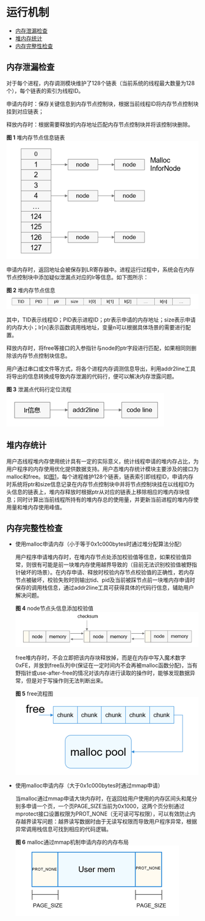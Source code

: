 # 运行机制<a name="ZH-CN_TOPIC_0000001166037675"></a>

-   [内存泄漏检查](#section142061581018)
-   [堆内存统计](#section136902041337)
-   [内存完整性检查](#section196491231761)

## 内存泄漏检查<a name="section142061581018"></a>

对于每个进程，内存调测模块维护了128个链表（当前系统的线程最大数量为128个），每个链表的索引为线程ID。

申请内存时：保存关键信息到内存节点控制块，根据当前线程ID将内存节点控制块挂到对应链表；

释放内存时：根据需要释放的内存地址匹配内存节点控制块并将该控制块删除。

**图 1**  堆内存节点信息链表<a name="fig4294145810543"></a>  
![](figure/堆内存节点信息链表.png "堆内存节点信息链表")

申请内存时，返回地址会被保存到LR寄存器中。进程运行过程中，系统会在内存节点控制块中添加疑似泄漏点对应的lr等信息。如下图所示：

**图 2**  堆内存节点信息<a name="fig716011269106"></a>  
![](figure/堆内存节点信息.png "堆内存节点信息")

其中，TID表示线程ID；PID表示进程ID；ptr表示申请的内存地址；size表示申请的内存大小；lr\[n\]表示函数调用栈地址，变量n可以根据具体场景的需要进行配置。

释放内存时，将free等接口的入参指针与node的ptr字段进行匹配，如果相同则删除该内存节点控制块信息。

用户通过串口或文件等方式，将各个进程内存调测信息导出，利用addr2line工具将导出的信息转换成导致内存泄漏的代码行，便可以解决内存泄露问题。

**图 3**  泄漏点代码行定位流程<a name="fig1562884220111"></a>  
![](figure/泄漏点代码行定位流程.png "泄漏点代码行定位流程")

## 堆内存统计<a name="section136902041337"></a>

用户态线程堆内存使用统计具有一定的实际意义，统计线程申请的堆内存占比，为用户程序的内存使用优化提供数据支持。用户态堆内存统计模块主要涉及的接口为malloc和free。如[图1](#fig4294145810543)，每个进程维护128个链表，链表索引即线程ID，申请内存时系统将ptr和size信息记录在内存节点控制块中并将节点控制块挂在以线程ID为头信息的链表上，堆内存释放时根据ptr从对应的链表上移除相应的堆内存块信息；同时计算出当前线程所持有的堆内存总的使用量，并更新当前进程的堆内存使用量和堆内存使用峰值。

## 内存完整性检查<a name="section196491231761"></a>

-   使用malloc申请内存（小于等于0x1c000bytes时通过堆分配算法分配）

    用户程序申请堆内存时，在堆内存节点处添加校验值等信息，如果校验值异常，则很有可能是前一块堆内存使用越界导致的（目前无法识别校验值被野指针破坏的场景）。在内存申请、释放时校验内存节点校验值的正确性，若内存节点被破坏，校验失败时则输出tid、pid及当前被踩节点前一块堆内存申请时保存的调用栈信息，通过addr2line工具可获得具体的代码行信息，辅助用户解决问题。

    **图 4**  node节点头信息添加校验值<a name="fig2912164881817"></a>  
    ![](figure/node节点头信息添加校验值.png "node节点头信息添加校验值")

    free堆内存时，不会立即把该内存块释放掉，而是在内存中写入魔术数字0xFE，并放到free队列中\(保证在一定时间内不会再被malloc函数分配\)，当有野指针或use-after-free的情况对该内存进行读取的操作时，能够发现数据异常，但是对于写操作则无法判断出来。

    **图 5**  free流程图<a name="fig3593750101916"></a>  
    ![](figure/free流程图.png "free流程图")


-   使用malloc申请内存（大于0x1c000bytes时通过mmap申请）

    当malloc通过mmap申请大块内存时，在返回给用户使用的内存区间头和尾分别多申请一个页，一个页PAGE\_SIZE当前为0x1000，这两个页分别通过mprotect接口设置权限为PROT\_NONE（无可读可写权限），可以有效防止内存越界读写问题：越界读写数据时由于无读写权限而导致用户程序异常，根据异常调用栈信息可找到相应的代码逻辑。

    **图 6**  malloc通过mmap机制申请内存的内存布局<a name="fig4150122342016"></a>  
    ![](figure/malloc通过mmap机制申请内存的内存布局.png "malloc通过mmap机制申请内存的内存布局")


